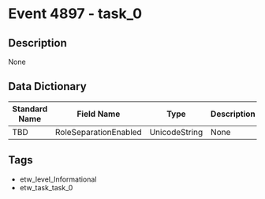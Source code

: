 # Event 4897 - task_0

## Description
None

## Data Dictionary
|Standard Name|Field Name|Type|Description|Sample Value|
|---|---|---|---|---|
|TBD|RoleSeparationEnabled|UnicodeString|None|`None`|

## Tags
* etw_level_Informational
* etw_task_task_0